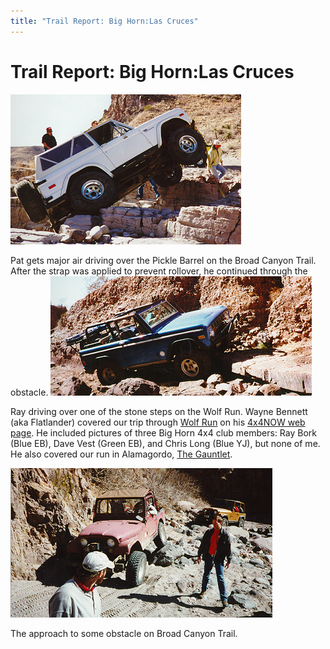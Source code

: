```yaml
---
title: "Trail Report: Big Horn:Las Cruces"
---
```

# Trail Report: Big Horn:Las Cruces

![Pat's Bronco](/img/terry/trail/lc971.jpg)

Pat gets major air driving over the Pickle Barrel on the Broad Canyon Trail. After the strap was applied to prevent rollover, he continued through the obstacle. ![Ray's Bronco](/img/terry/trail/lc972.jpg)

Ray driving over one of the stone steps on the Wolf Run. Wayne Bennett (aka Flatlander) covered our trip through [Wolf Run](https://www.4X4NOW.com/nmlc7c.html) on his [4x4NOW web page](https://www.4X4NOW.com/). He included pictures of three Big Horn 4x4 club members: Ray Bork (Blue EB), Dave Vest (Green EB), and Chris Long (Blue YJ), but none of me. He also covered our run in Alamagordo, [The Gauntlet](https://www.4X4NOW.com/trnmg.html). 

![Terry's CJ](/img/terry/trail/lc973.jpg)

The approach to some obstacle on Broad Canyon Trail.